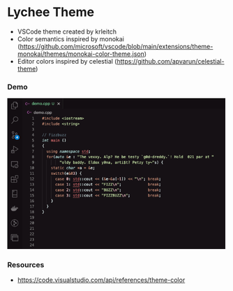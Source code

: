 # Lychee Theme

* VSCode theme created by krleitch
* Color semantics inspired by monokai (https://github.com/microsoft/vscode/blob/main/extensions/theme-monokai/themes/monokai-color-theme.json)
* Editor colors inspired by celestial (https://github.com/apvarun/celestial-theme)

### Demo

<img src="./demo.png" alt="demo" width="500"/>

### Resources

- https://code.visualstudio.com/api/references/theme-color